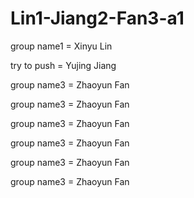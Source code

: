 # Lin1-Jiang2-Fan3-a1

group name1 = Xinyu Lin

try to push = Yujing Jiang

group name3 = Zhaoyun Fan


group name3 = Zhaoyun Fan

group name3 = Zhaoyun Fan

group name3 = Zhaoyun Fan

group name3 = Zhaoyun Fan

group name3 = Zhaoyun Fan
